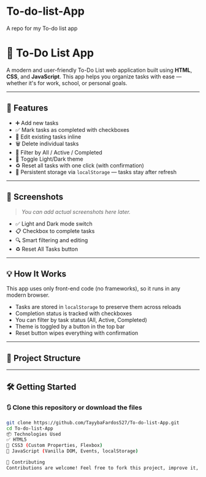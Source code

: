 # To-do-list-App
A repo for my To-do list app
# 📝 To-Do List App

A modern and user-friendly To-Do List web application built using **HTML**, **CSS**, and **JavaScript**. This app helps you organize tasks with ease — whether it's for work, school, or personal goals.

---

## 🚀 Features

- ➕ Add new tasks
- ✅ Mark tasks as completed with checkboxes
- 📝 Edit existing tasks inline
- 🗑️ Delete individual tasks
- 🎯 Filter by All / Active / Completed
- 🌙 Toggle Light/Dark theme
- ♻️ Reset all tasks with one click (with confirmation)
- 💾 Persistent storage via `localStorage` — tasks stay after refresh

---

## 📸 Screenshots

> _You can add actual screenshots here later._

- ✅ Light and Dark mode switch
- 📋 Checkbox to complete tasks
- 🔍 Smart filtering and editing
- ♻️ Reset All Tasks button

---

## 💡 How It Works

This app uses only front-end code (no frameworks), so it runs in any modern browser.

- Tasks are stored in `localStorage` to preserve them across reloads
- Completion status is tracked with checkboxes
- You can filter by task status (All, Active, Completed)
- Theme is toggled by a button in the top bar
- Reset button wipes everything with confirmation

---

## 📁 Project Structure




---

## 🛠️ Getting Started

### 🔃 Clone this repository or download the files

```bash
git clone https://github.com/TayybaFardos527/To-do-list-App.git
cd To-do-list-App
📦 Technologies Used
✅ HTML5
🎨 CSS3 (Custom Properties, Flexbox)
🧠 JavaScript (Vanilla DOM, Events, localStorage)

🤝 Contributing
Contributions are welcome! Feel free to fork this project, improve it, and open a pull request.




